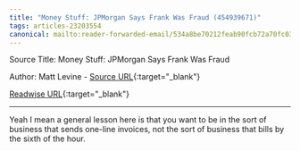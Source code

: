 ```yaml
---
title: "Money Stuff: JPMorgan Says Frank Was Fraud (454939671)"
tags: articles-23203554
canonical: mailto:reader-forwarded-email/534a8be70212feab90fcb72a70fc03c0
---
```


Source Title: Money Stuff: JPMorgan Says Frank Was Fraud

Author: Matt Levine - [Source URL](mailto:reader-forwarded-email/534a8be70212feab90fcb72a70fc03c0){:target="_blank"}

[Readwise URL](https://readwise.io/open/454939671){:target="_blank"}

---

Yeah I mean a general lesson here is that you want to be in the sort of business that sends one-line invoices, not the sort of business that bills by the sixth of the hour.
